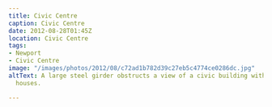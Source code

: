 ```yaml
---
title: Civic Centre
caption: Civic Centre
date: 2012-08-28T01:45Z
location: Civic Centre
tags:
- Newport
- Civic Centre
image: "/images/photos/2012/08/c72ad1b782d39c27eb5c4774ce0286dc.jpg"
altText: A large steel girder obstructs a view of a civic building with a row of terraced
  houses.

---
```

